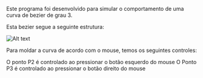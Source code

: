 Este programa foi desenvolvido para simular o comportamento de uma curva de bezier de grau 3.

Esta bezier segue a seguinte estrutura:

![Alt text](https://github.com/mateussotero/ComputacaoGrafica/blob/2455afb4a33a561cb052d8ac98b6337cb8dabc55/BezierGrau3/estrutura%20bezier3.png "Bezier")

Para moldar  a curva de acordo com o mouse, temos os seguintes controles:

O ponto P2 é controlado ao pressionar o botão esquerdo do mouse 
O Ponto P3 é controlado ao pressionar o botão direito do mouse




